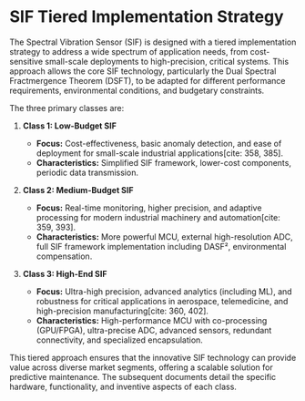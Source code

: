 # SIF Tiered Implementation Strategy

The Spectral Vibration Sensor (SIF) is designed with a tiered implementation strategy to address a wide spectrum of application needs, from cost-sensitive small-scale deployments to high-precision, critical systems. This approach allows the core SIF technology, particularly the Dual Spectral Fractmergence Theorem (DSFT), to be adapted for different performance requirements, environmental conditions, and budgetary constraints.

The three primary classes are:

1.  **Class 1: Low-Budget SIF**
    * **Focus:** Cost-effectiveness, basic anomaly detection, and ease of deployment for small-scale industrial applications[cite: 358, 385].
    * **Characteristics:** Simplified SIF framework, lower-cost components, periodic data transmission.

2.  **Class 2: Medium-Budget SIF**
    * **Focus:** Real-time monitoring, higher precision, and adaptive processing for modern industrial machinery and automation[cite: 359, 393].
    * **Characteristics:** More powerful MCU, external high-resolution ADC, full SIF framework implementation including DASF², environmental compensation.

3.  **Class 3: High-End SIF**
    * **Focus:** Ultra-high precision, advanced analytics (including ML), and robustness for critical applications in aerospace, telemedicine, and high-precision manufacturing[cite: 360, 402].
    * **Characteristics:** High-performance MCU with co-processing (GPU/FPGA), ultra-precise ADC, advanced sensors, redundant connectivity, and specialized encapsulation.

This tiered approach ensures that the innovative SIF technology can provide value across diverse market segments, offering a scalable solution for predictive maintenance. The subsequent documents detail the specific hardware, functionality, and inventive aspects of each class.

